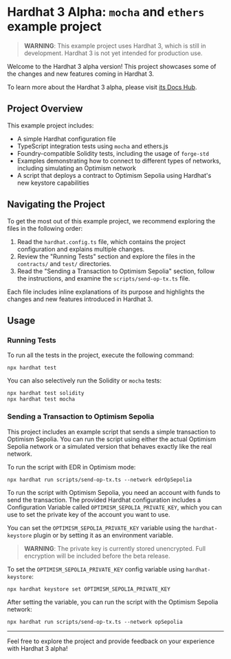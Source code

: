 # Hardhat 3 Alpha: `mocha` and `ethers` example project

> **WARNING**: This example project uses Hardhat 3, which is still in development. Hardhat 3 is not yet intended for production use.

Welcome to the Hardhat 3 alpha version! This project showcases some of the changes and new features coming in Hardhat 3.

To learn more about the Hardhat 3 alpha, please visit [its Docs Hub](https://www.notion.so/nomicfoundation/Hardhat-3-alpha-Docs-Hub-131578cdeaf580e89e8dca57b0d036c3).

## Project Overview

This example project includes:

- A simple Hardhat configuration file
- TypeScript integration tests using `mocha` and ethers.js
- Foundry-compatible Solidity tests, including the usage of `forge-std`
- Examples demonstrating how to connect to different types of networks, including simulating an Optimism network
- A script that deploys a contract to Optimism Sepolia using Hardhat's new keystore capabilities

## Navigating the Project

To get the most out of this example project, we recommend exploring the files in the following order:

1. Read the `hardhat.config.ts` file, which contains the project configuration and explains multiple changes.
2. Review the "Running Tests" section and explore the files in the `contracts/` and `test/` directories.
3. Read the "Sending a Transaction to Optimism Sepolia" section, follow the instructions, and examine the `scripts/send-op-tx.ts` file.

Each file includes inline explanations of its purpose and highlights the changes and new features introduced in Hardhat 3.

## Usage

### Running Tests

To run all the tests in the project, execute the following command:

```shell
npx hardhat test
```

You can also selectively run the Solidity or `mocha` tests:

```shell
npx hardhat test solidity
npx hardhat test mocha
```

### Sending a Transaction to Optimism Sepolia

This project includes an example script that sends a simple transaction to Optimism Sepolia. You can run the script using either the actual Optimism Sepolia network or a simulated version that behaves exactly like the real network.

To run the script with EDR in Optimism mode:

```shell
npx hardhat run scripts/send-op-tx.ts --network edrOpSepolia
```

To run the script with Optimism Sepolia, you need an account with funds to send the transaction. The provided Hardhat configuration includes a Configuration Variable called `OPTIMISM_SEPOLIA_PRIVATE_KEY`, which you can use to set the private key of the account you want to use.

You can set the `OPTIMISM_SEPOLIA_PRIVATE_KEY` variable using the `hardhat-keystore` plugin or by setting it as an environment variable.

> **WARNING**: The private key is currently stored unencrypted. Full encryption will be included before the beta release.

To set the `OPTIMISM_SEPOLIA_PRIVATE_KEY` config variable using `hardhat-keystore`:

```shell
npx hardhat keystore set OPTIMISM_SEPOLIA_PRIVATE_KEY
```

After setting the variable, you can run the script with the Optimism Sepolia network:

```shell
npx hardhat run scripts/send-op-tx.ts --network opSepolia
```

---

Feel free to explore the project and provide feedback on your experience with Hardhat 3 alpha!
